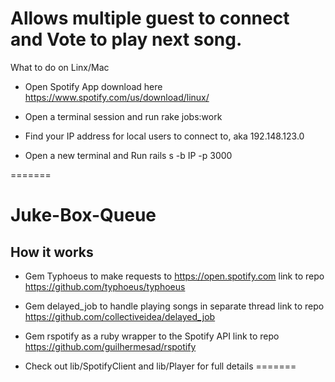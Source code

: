 # Allows multiple guest to connect and Vote to play next song.

What to do on Linx/Mac

* Open Spotify App download here https://www.spotify.com/us/download/linux/

* Open a terminal session and run rake jobs:work

* Find your IP address for local users to connect to, aka 192.148.123.0

* Open a new terminal and Run rails s -b IP -p 3000

=======
# Juke-Box-Queue
## How it works 

* Gem Typhoeus to make requests to https://open.spotify.com  link to repo https://github.com/typhoeus/typhoeus

* Gem delayed_job to handle playing songs in separate thread link to repo https://github.com/collectiveidea/delayed_job

* Gem rspotify as a ruby wrapper to the Spotify API link to repo https://github.com/guilhermesad/rspotify 
* Check out lib/SpotifyClient and lib/Player for full details 
=======

